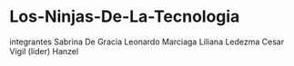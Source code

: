 # Los-Ninjas-De-La-Tecnologia
integrantes
Sabrina De Gracia
Leonardo Marciaga
Liliana Ledezma
Cesar Vigil (lider)
Hanzel
